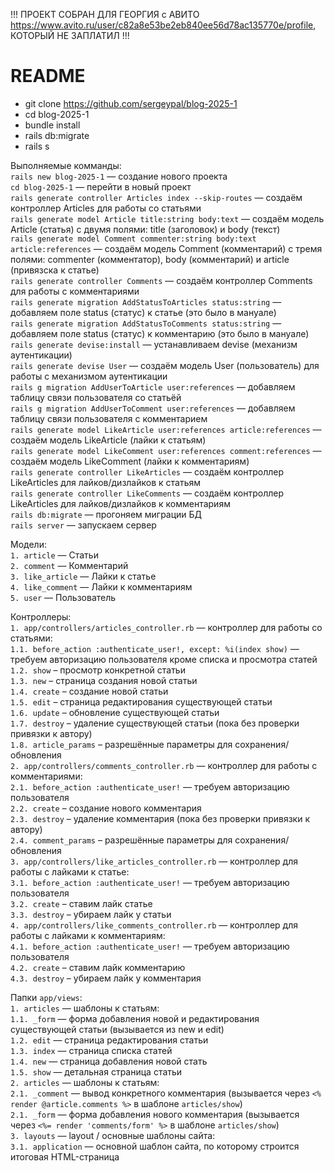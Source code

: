 !!! ПРОЕКТ СОБРАН ДЛЯ ГЕОРГИЯ с АВИТО https://www.avito.ru/user/c82a8e53be2eb840ee56d78ac135770e/profile, КОТОРЫЙ НЕ ЗАПЛАТИЛ !!!

# README
* git clone https://github.com/sergeypal/blog-2025-1
* cd blog-2025-1
* bundle install
* rails db:migrate
* rails s

Выполняемые комманды:<br>
`rails new blog-2025-1` — создание нового проекта<br>
`cd blog-2025-1` — перейти в новый проект<br>
`rails generate controller Articles index --skip-routes` — создаём контроллер Articles для работы со статьями<br>
`rails generate model Article title:string body:text` — создаём модель Article (статья) с двумя полями: title (заголовок) и body (текст)<br>
`rails generate model Comment commenter:string body:text article:references` — создаём модель Comment (комментарий) c тремя полями: commenter (комментатор), body (комментарий) и article (привязска к статье)<br>
`rails generate controller Comments` — создаём контроллер Comments для работы с комментариями<br>
`rails generate migration AddStatusToArticles status:string` — добавляем поле status (статус) к статье (это было в мануале)<br>
`rails generate migration AddStatusToComments status:string` — добавляем поле status (статус) к комментарию (это было в мануале)<br>
`rails generate devise:install` — устанавливаем devise (механизм аутентикации)<br>
`rails generate devise User` — создаём модель User (пользователь) для работы с механизмом аутентикации<br>
`rails g migration AddUserToArticle user:references` — добавляем таблицу связи пользователя со статьёй<br>
`rails g migration AddUserToComment user:references` — добавляем таблицу связи пользователя с комментарием<br>
`rails generate model LikeArticle user:references article:references` — создаём модель LikeArticle (лайки к статьям)<br>
`rails generate model LikeComment user:references comment:references` — создаём модель LikeComment (лайки к комментариям)<br>
`rails generate controller LikeArticles` — создаём контроллер LikeArticles для лайков/дизлайков к статьям<br>
`rails generate controller LikeComments` — создаём контроллер LikeArticles для лайков/дизлайков к комментариям<br>
`rails db:migrate` — прогоняем миграции БД<br>
`rails server` — запускаем сервер

Модели:<br>
`1. article` — Статьи<br>
`2. comment` — Комментарий<br>
`3. like_article` — Лайки к статье<br>
`4. like_comment` — Лайки к комментариям<br>
`5. user` — Пользователь<br>

Контроллеры:<br>
`1. app/controllers/articles_controller.rb` — контроллер для работы со статьями:<br>
`1.1. before_action :authenticate_user!, except: %i(index show)` — требуем авторизацию пользователя кроме списка и просмотра статей<br>
`1.2. show` – просмотр конкретной статьи<br>
`1.3. new` – страница создания новой статьи<br>
`1.4. create` – создание новой статьи<br>
`1.5. edit` – страница редактирования существующей статьи<br>
`1.6. update` – обновление существующей статьи<br>
`1.7. destroy` – удаление существующей статьи (пока без проверки привязки к автору)<br>
`1.8. article_params` – разрешённые параметры для сохранения/обновления<br>
`2. app/controllers/comments_controller.rb` — контроллер для работы с комментариями:<br>
`2.1. before_action :authenticate_user!` — требуем авторизацию пользователя<br>
`2.2. create` – создание нового комментария<br>
`2.3. destroy` – удаление комментария (пока без проверки привязки к автору)<br>
`2.4. comment_params` – разрешённые параметры для сохранения/обновления<br>
`3. app/controllers/like_articles_controller.rb` — контроллер для работы с лайками к статье:<br>
`3.1. before_action :authenticate_user!` — требуем авторизацию пользователя<br>
`3.2. create` – ставим лайк статье<br>
`3.3. destroy` – убираем лайк у статьи<br>
`4. app/controllers/like_comments_controller.rb` — контроллер для работы с лайками к комментариям:<br>
`4.1. before_action :authenticate_user!` — требуем авторизацию пользователя<br>
`4.2. create` – ставим лайк комментарию<br>
`4.3. destroy` – убираем лайк у комментария<br>

Папки `app/views`:<br>
`1. articles` — шаблоны к статьям:<br>
`1.1. _form` — форма добавления новой и редактирования существующей статьи (вызывается из new и edit)<br>
`1.2. edit` — страница редактирования статьи<br>
`1.3. index` — страница списка статей<br>
`1.4. new` — страница добавления новой стать<br>
`1.5. show` — детальная страница статьи<br>
`2. articles` — шаблоны к статьям:<br>
`2.1. _comment` — вывод конкретного комментария (вызывается через `<% render @article.comments %>` в шаблоне `articles/show`)<br>
`2.1. _form` — форма добавления нового комментария (вызывается через `<%= render 'comments/form' %>` в шаблоне `articles/show`)<br>
`3. layouts` — layout / основные шаблоны сайта:<br>
`3.1. application` — основной шаблон сайта, по которому строится итоговая HTML-страница<br>
